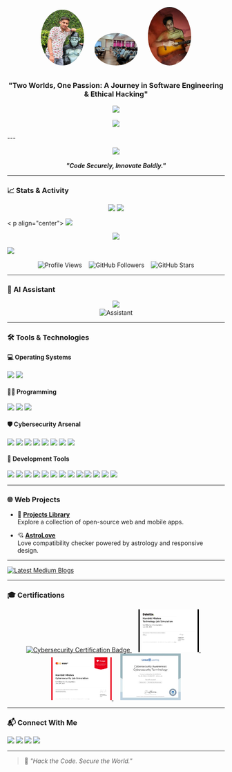 <p align="center">
  <img src="https://github.com/mishra9759harshit/Photos/blob/main/harshit.jpg?raw=true" width="100" style="border-radius: 50%; margin: 10px;" />
  <img src="https://github.com/mishra9759harshit/Photos/blob/main/IMG-20250601-WA0008.jpg?raw=true" width="100" style="border-radius: 50%; margin: 10px;" />
  <img src="https://github.com/mishra9759harshit/Photos/blob/main/FullSizeRender-4-1.jpg?raw=true" width="100" style="border-radius: 50%; margin: 10px;" />
</p>
<h3 align="center">"Two Worlds, One Passion: A Journey in Software Engineering & Ethical Hacking"</h3>

<p align="center">
  <img src="https://github.com/mishra9759harshit/Photos/blob/main/IMG_crooun.gif" width="200"/>
</p>
<p align="center"> <img src="https://skillicons.dev/icons?i=c,cpp,python,js,html,css,git,github,vscode,linux,arduino" /> </p>
---

<p align="center">
  <img src="https://readme-typing-svg.herokuapp.com?color=00FF00&center=true&vCenter=true&lines=Hi,+I'm+Harshit+Mishra!;Software+Developer+%26+Ethical+Hacker;Expert+in+C,+Python,+JavaScript;Creating+Secure+and+Innovative+Solutions;Cybersecurity+Enthusiast;Web+Developer+%26+Problem+Solver" />
</p>

<p align="center"><strong><em>"Code Securely, Innovate Boldly."</em></strong></p>

---

### 📈 Stats & Activity

<p align="center">
  <img src="https://github-readme-stats.vercel.app/api?username=mishra9759harshit&show_icons=true&theme=tokyonight&border_radius=12&hide_border=false" width="48%"/>
  <img src="https://github-readme-streak-stats.herokuapp.com?user=mishra9759harshit&theme=tokyonight&hide_border=true" width="48%"/>
</p>

< p align="center">
<img src="https://github-readme-stats.vercel.app/api/pin/?username=mishra9759harshit&repo=github-readme-stats&cache_seconds=86400&theme=tokyonight &langs_count=10&hide_border=false" width="48%" />
<p align="center">
  <img src="https://github-readme-stats.vercel.app/api/top-langs/?username=mishra9759harshit&layout=compact&theme=tokyonight&langs_count=10&hide_border=false" width="48%" /> 
</p>
  <img src="https://github-readme-activity-graph.vercel.app/graph?username=mishra9759harshit&theme=tokyonight&hide_border=true" width="100%" />
</p>

<p align="center">
  <img src="https://komarev.com/ghpvc/?username=mishra9759harshit&label=Profile%20Views&color=blueviolet&style=flat" alt="Profile Views"/>
  &nbsp;&nbsp;
  <img src="https://img.shields.io/github/followers/mishra9759harshit?label=Followers&style=social" alt="GitHub Followers"/>
  &nbsp;&nbsp;
  <img src="https://img.shields.io/github/stars/mishra9759harshit?label=Stars&style=social" alt="GitHub Stars"/>
</p>

---

### 🧠 AI Assistant

<p align="center">
  <a href="https://t.me/Intelligent_Real_Time_Assist_bot">
    <img src="https://img.shields.io/badge/🤖%20Chat%20with%20My%20Assistant-0078D4?style=for-the-badge&logo=telegram&logoColor=white" />
  </a><br>
  <img src="https://github.com/user-attachments/assets/e5c82e74-2777-4a71-865c-8e89800e5c6a" alt="Assistant" width="90" height="90">
</p>

---

### 🛠️ Tools & Technologies

#### 💻 Operating Systems
<p>
  <img src="https://img.shields.io/badge/Windows-XP%2C%202000%2C%207%2C%208%2C%2010%2C%2011-blue?style=for-the-badge&logo=windows" />
  <img src="https://img.shields.io/badge/Linux-Kali,%20Ubuntu,%20Parrot,%20Debian-blue?style=for-the-badge&logo=linux" />
</p>

#### 👨‍💻 Programming
<p>
  <img src="https://img.shields.io/badge/C-Language-blue?style=for-the-badge&logo=c" />
  <img src="https://img.shields.io/badge/Python-Programming-yellow?style=for-the-badge&logo=python" />
  <img src="https://img.shields.io/badge/JavaScript-Dynamic-orange?style=for-the-badge&logo=javascript" />
</p>

#### 🛡️ Cybersecurity Arsenal
<p>
  <img src="https://img.shields.io/badge/Metasploit-Framework-blue?style=for-the-badge&logo=metasploit" />
  <img src="https://img.shields.io/badge/SET-Social_Engineering_Toolkit-blue?style=for-the-badge" />
  <img src="https://img.shields.io/badge/Wireshark-Network_Analyzer-blue?style=for-the-badge&logo=wireshark" />
  <img src="https://img.shields.io/badge/Nmap-Network_Scanner-blue?style=for-the-badge" />
  <img src="https://img.shields.io/badge/John_The_Ripper-Password_Cracker-blue?style=for-the-badge" />
  <img src="https://img.shields.io/badge/Zphisher-Phishing_Tool-blue?style=for-the-badge&logo=kali-linux" />
  <img src="https://img.shields.io/badge/Spooftooth-Bluetooth_Attack_Tool-blue?style=for-the-badge&logo=bluetooth" />
  <img src="https://img.shields.io/badge/Fern_WiFi_Cracker-Active-green?style=for-the-badge&logo=wifi" />
</p>

#### 🧰 Development Tools
<p>
  <img src="https://img.shields.io/badge/VSCode-Editor-blue?style=for-the-badge&logo=visualstudiocode" />
  <img src="https://img.shields.io/badge/PyCharm-IDE-blue?style=for-the-badge&logo=pycharm" />
  <img src="https://img.shields.io/badge/Flutter-Mobile_App_Dev-blue?style=for-the-badge&logo=flutter" />
  <img src="https://img.shields.io/badge/Photoshop-Design-blue?style=for-the-badge&logo=adobephotoshop" />
  <img src="https://img.shields.io/badge/Canva-Design-blue?style=for-the-badge&logo=canva" />
  <img src="https://img.shields.io/badge/VSDC-Video_Editor-orange?style=for-the-badge&logo=vlc-media-player" />
  <img src="https://img.shields.io/badge/MS_Office-Tools-blue?style=for-the-badge&logo=microsoft-office" />
  <img src="https://img.shields.io/badge/Terminal-CMD/Shell-black?style=for-the-badge&logo=windows-terminal" />
  <img src="https://img.shields.io/badge/Git-Version_Control-orange?style=for-the-badge&logo=git" />
  <img src="https://img.shields.io/badge/XAMPP-Local_Server-orange?style=for-the-badge&logo=xampp" />
  <img src="https://img.shields.io/badge/SQL-Database-green?style=for-the-badge&logo=postgresql" />
  <img src="https://img.shields.io/badge/Turbo_C++-Classic-blue?style=for-the-badge&logo=cplusplus" />
  <img src="https://img.shields.io/badge/Firebase-Backend-yellow?style=for-the-badge&logo=firebase" />
</p>

---

### 🌐 Web Projects

- 🌟 [**Projects Library**](https://mishraharshit.vercel.app/live.html)  
  Explore a collection of open-source web and mobile apps.

- 💘 [**AstroLove**](https://astrolove.vercel.app/)  
  Love compatibility checker powered by astrology and responsive design.

---
<!-- Medium Blog Card Embed Example (manual or GitHub action based) -->
<a href="https://medium.com/@mishra9759harshit" target="_blank">
  <img src="https://github-readme-medium.vercel.app/?username=mishra9759harshit&limit=3" alt="Latest Medium Blogs" />
</a>

---

### 🎓 Certifications

<p align="center">
  <a href="https://www.credly.com/badges/4298d4e7-7f68-42d8-b71d-d0c4222b4fb1/public_url">
    <img src="https://images.credly.com/size/160x160/images/50b96632-6cbb-40b7-ac0e-b83f49ff7f94/image.png" width="140" alt="Cybersecurity Certification Badge">
  </a>
  &nbsp;&nbsp;&nbsp;
  <a href="https://github.com/mishra9759harshit/Photos/blob/main/cisco.jpg?raw=true">
    <img src="https://github.com/mishra9759harshit/Photos/blob/main/cisco.jpg?raw=true" width="140" alt="Cisco Certification">
  </a>
  &nbsp;&nbsp;&nbsp;
  <a href="https://github.com/mishra9759harshit/Photos/blob/main/mastercard.jpg?raw=true">
    <img src="https://github.com/mishra9759harshit/Photos/blob/main/mastercard.jpg?raw=true" width="140" alt="Mastercard Certification">
  </a>
  &nbsp;&nbsp;&nbsp;
  <a href="https://github.com/mishra9759harshit/Photos/blob/main/linkedin_cert.jpg?raw=true">
    <img src="https://github.com/mishra9759harshit/Photos/blob/main/linkedin_cert.jpg?raw=true" width="140" alt="LinkedIn Certification">
  </a>
</p>

---

### 📬 Connect With Me

<p>
  <a href="https://mishraharshit.vercel.app"><img src="https://img.shields.io/badge/Website-Harshit%20Mishra-blue?style=for-the-badge&logo=vercel" /></a>
  <a href="mailto:mishra9759harshit@gmail.com"><img src="https://img.shields.io/badge/Email-mishra9759harshit@gmail.com-blue?style=for-the-badge&logo=gmail" /></a>
  <a href="https://www.linkedin.com/in/harshit-mishra-mr-robot"><img src="https://img.shields.io/badge/LinkedIn-Harshit%20Mishra-blue?style=for-the-badge&logo=linkedin" /></a>
  <a href="https://dev.to/mishra9759harshit"><img src="https://img.shields.io/badge/DEV.to-Follow%20Me-black?style=for-the-badge&logo=dev.to" /></a>
</p>

---

> 🔐 _"Hack the Code. Secure the World."_

<!-- ✅ SEO Meta Tags for Harshit Mishra -->

<!-- Basic Meta -->
<meta name="title" content="Harshit Mishra – Software Developer | Ethical Hacker | Cybersecurity Expert | AI Builder">
<meta name="description" content="Official GitHub profile of Harshit Mishra – A passionate Software Developer and Cybersecurity Professional specializing in C, Python, JavaScript, Ethical Hacking, and Secure Web Applications. Explore projects, AI tools, open-source contributions, and certifications.">

<!-- Keywords -->
<meta name="keywords" content="Harshit Mishra, Software Developer, Ethical Hacker, Cybersecurity, AI Developer, AI Assistant, Secure Coding, C Developer, Python Programmer, JavaScript Developer, Flutter, Firebase, GitHub Projects, Cyber Tools, Penetration Testing, SEToolkit, Metasploit, Secure Web Development, Kali Linux, Cybersecurity Certifications, GitHub README, Full Stack Developer, Frontend, Backend, Open Source Contributor">

<!-- Author & Language -->
<meta name="author" content="Harshit Mishra">
<meta name="language" content="English">

<!-- Robots for Indexing -->
<meta name="robots" content="index, follow">
<meta name="googlebot" content="index, follow">

<!-- Open Graph (OG) for Social Sharing -->
<meta property="og:type" content="profile">
<meta property="og:title" content="Harshit Mishra – Software Engineer | Cybersecurity Specialist">
<meta property="og:description" content="Explore the world of ethical hacking and software development with Harshit Mishra. Projects in AI, cybersecurity, and full-stack development.">
<meta property="og:url" content="https://github.com/mishra9759harshit">
<meta property="og:image" content="https://github.com/mishra9759harshit/Photos/blob/main/IMG_crooun.gif">

<!-- Twitter Card -->
<meta name="twitter:card" content="summary_large_image">
<meta name="twitter:title" content="Harshit Mishra – Full Stack Developer & Cybersecurity Enthusiast">
<meta name="twitter:description" content="GitHub Profile of Harshit Mishra – AI Assistant Creator, Ethical Hacker, and C/Python Developer.">
<meta name="twitter:image" content="https://github.com/mishra9759harshit/Photos/blob/main/IMG_crooun.gif">

<!-- Theme Color (Optional for Mobile Browsers) -->
<meta name="theme-color" content="#0f0f0f">

